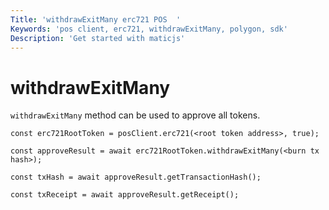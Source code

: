 ```yaml
---
Title: 'withdrawExitMany erc721 POS  '
Keywords: 'pos client, erc721, withdrawExitMany, polygon, sdk'
Description: 'Get started with maticjs'
---
```


# withdrawExitMany

`withdrawExitMany` method can be used to approve all tokens.

```
const erc721RootToken = posClient.erc721(<root token address>, true);

const approveResult = await erc721RootToken.withdrawExitMany(<burn tx hash>);

const txHash = await approveResult.getTransactionHash();

const txReceipt = await approveResult.getReceipt();

```
